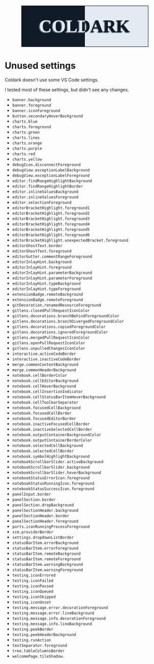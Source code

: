 <p align="center">
    <img src="assets/coldark-banner.png" alt="Coldark Banner" width="400" />
</p>

# Unused settings

Coldark doesn't use some VS Code settings.

I tested most of these settings, but didn't see any changes.

- `banner.background`
- `banner.foreground`
- `banner.iconForeground`
- `button.secondaryHoverBackground`
- `charts.blue`
- `charts.foreground`
- `charts.green`
- `charts.lines`
- `charts.orange`
- `charts.purple`
- `charts.red`
- `charts.yellow`
- `debugIcon.disconnectForeground`
- `debugView.exceptionLabelBackground`
- `debugView.exceptionLabelForeground`
- `editor.findRangeHighlightBackground`
- `editor.findRangeHighlightBorder`
- `editor.inlineValuesBackground`
- `editor.inlineValuesForeground`
- `editor.selectionForeground`
- `editorBracketHighlight.foreground1`
- `editorBracketHighlight.foreground2`
- `editorBracketHighlight.foreground3`
- `editorBracketHighlight.foreground4`
- `editorBracketHighlight.foreground5`
- `editorBracketHighlight.foreground6`
- `editorBracketHighlight.unexpectedBracket.foreground`
- `editorGhostText.border`
- `editorGhostText.foreground`
- `editorGutter.commentRangeForeground`
- `editorInlayHint.background`
- `editorInlayHint.foreground`
- `editorInlayHint.parameterBackground`
- `editorInlayHint.parameterForeground`
- `editorInlayHint.typeBackground`
- `editorInlayHint.typeForeground`
- `extensionBadge.remoteBackground`
- `extensionBadge.remoteForeground`
- `gitDecoration.renamedResourceForeground`
- `gitlens.closedPullRequestIconColor`
- `gitlens.decorations.branchBehindForegroundColor`
- `gitlens.decorations.branchDivergedForegroundColor`
- `gitlens.decorations.copiedForegroundColor`
- `gitlens.decorations.ignoredForegroundColor`
- `gitlens.mergedPullRequestIconColor`
- `gitlens.openPullRequestIconColor`
- `gitlens.unpulledChangesIconColor`
- `interactive.activeCodeBorder`
- `interactive.inactiveCodeBorder`
- `merge.commonContentBackground`
- `merge.commonHeaderBackground`
- `notebook.cellBorderColor`
- `notebook.cellEditorBackground`
- `notebook.cellHoverBackground`
- `notebook.cellInsertionIndicator`
- `notebook.cellStatusBarItemHoverBackground`
- `notebook.cellToolbarSeparator`
- `notebook.focusedCellBackground`
- `notebook.focusedCellBorder`
- `notebook.focusedEditorBorder`
- `notebook.inactiveFocusedCellBorder`
- `notebook.inactiveSelectedCellBorder`
- `notebook.outputContainerBackgroundColor`
- `notebook.outputContainerBorderColor`
- `notebook.selectedCellBackground`
- `notebook.selectedCellBorder`
- `notebook.symbolHighlightBackground`
- `notebookScrollbarSlider.activeBackground`
- `notebookScrollbarSlider.background`
- `notebookScrollbarSlider.hoverBackground`
- `notebookStatusErrorIcon.foreground`
- `notebookStatusRunningIcon.foreground`
- `notebookStatusSuccessIcon.foreground`
- `panelInput.border`
- `panelSection.border`
- `panelSection.dropBackground`
- `panelSectionHeader.background`
- `panelSectionHeader.border`
- `panelSectionHeader.foreground`
- `ports.iconRunningProcessForeground`
- `scm.providerBorder`
- `settings.dropdownListBorder`
- `statusBarItem.errorBackground`
- `statusBarItem.errorForeground`
- `statusBarItem.remoteBackground`
- `statusBarItem.remoteForeground`
- `statusBarItem.warningBackground`
- `statusBarItem.warningForeground`
- `testing.iconErrored`
- `testing.iconFailed`
- `testing.iconPassed`
- `testing.iconQueued`
- `testing.iconSkipped`
- `testing.iconUnset`
- `testing.message.error.decorationForeground`
- `testing.message.error.lineBackground`
- `testing.message.info.decorationForeground`
- `testing.message.info.lineBackground`
- `testing.peekBorder`
- `testing.peekHeaderBackground`
- `testing.runAction`
- `textSeparator.foreground`
- `tree.tableColumnsBorder`
- `welcomePage.tileShadow.`
